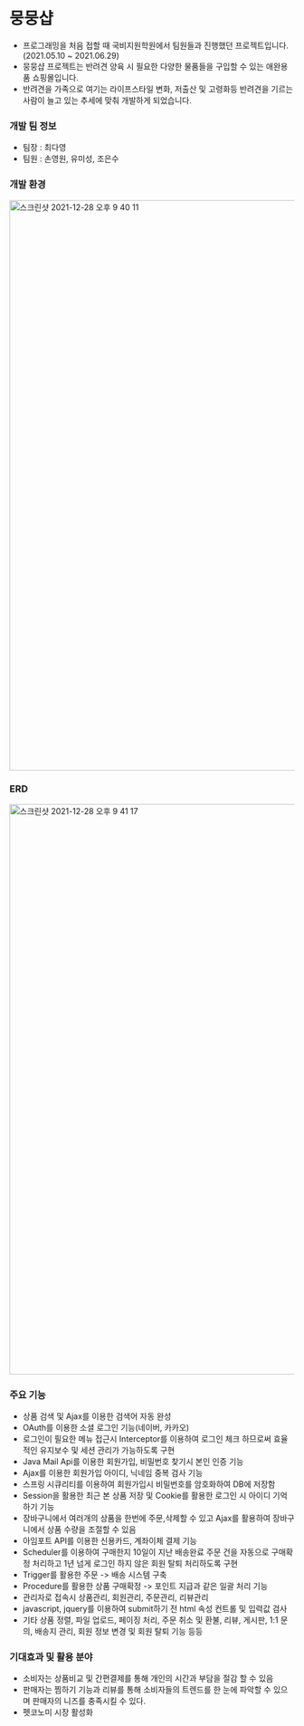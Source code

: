 # 뭉뭉샵
- 프로그래밍을 처음 접할 때 국비지원학원에서 팀원들과 진행했던 프로젝트입니다. (2021.05.10 ~ 2021.06.29)
- 뭉뭉샵 프로젝트는 반려견 양육 시 필요한 다양한 물품들을 구입할 수 있는 애완용품 쇼핑몰입니다.
- 반려견을 가족으로 여기는 라이프스타일 변화, 저출산 및 고령화등 반려견을 기르는 사람이 늘고 있는 추세에 맞춰 개발하게 되었습니다.

### 개발 팀 정보
- 팀장 : 최다영
- 팀원 : 손영원, 유미성, 조은수

### 개발 환경
<img width="1008" alt="스크린샷 2021-12-28 오후 9 40 11" src="https://user-images.githubusercontent.com/84886265/147568313-f4861ec1-02e9-4e64-8a39-070e3f83d798.png">

### ERD
<img width="1008" alt="스크린샷 2021-12-28 오후 9 41 17" src="https://user-images.githubusercontent.com/84886265/147569156-e515cea0-2f61-41bd-bb4d-b08e08410676.png">

### 주요 기능
- 상품 검색 및 Ajax를 이용한 검색어 자동 완성
- OAuth를 이용한 소셜 로그인 기능(네이버, 카카오)
- 로그인이 필요한 메뉴 접근시 Interceptor를 이용하여 로그인 체크 하므로써 효율적인 유지보수 및 세션 관리가 가능하도록 구현
- Java Mail Api를 이용한 회원가입, 비밀번호 찾기시 본인 인증 기능
- Ajax를 이용한 회원가입 아이디, 닉네임 중복 검사 기능
- 스프링 시큐리티를 이용하여 회원가입시 비밀번호를 암호화하여 DB에 저장함
- Session을 활용한 최근 본 상품 저장 및 Cookie를 활용한 로그인 시 아이디 기억하기 기능
- 장바구니에서 여러개의 상품을 한번에 주문,삭제할 수 있고 Ajax를 활용하여 장바구니에서 상품 수량을 조절할 수 있음
- 아임포트 API를 이용한 신용카드, 계좌이체 결제 기능
- Scheduler를 이용하여 구매한지 10일이 지난 배송완료 주문 건을 자동으로 구매확정 처리하고 1년 넘게 로그인 하지 않은 회원 탈퇴 처리하도록 구현
- Trigger를 활용한 주문 -> 배송 시스템 구축
- Procedure를 활용한 상품 구매확정 -> 포인트 지급과 같은 일괄 처리 기능
- 관리자로 접속시 상품관리, 회원관리, 주문관리, 리뷰관리
- javascript, jquery를 이용하여 submit하기 전 html 속성 컨트롤 및 입력값 검사 
- 기타 상품 정렬, 파일 업로드, 페이징 처리, 주문 취소 및 환불, 리뷰, 게시판, 1:1 문의, 배송지 관리, 회원 정보 변경 및 회원 탈퇴 기능 등등

### 기대효과 및 활용 분야
- 소비자는 상품비교 및 간편결제를 통해 개인의 시간과 부담을 절감 할 수 있음
- 판매자는 찜하기 기능과 리뷰를 통해 소비자들의 트렌드를 한 눈에 파악할 수 있으며 판매자의 니즈를 충족시킬 수 있다.
- 펫코노미 시장 활성화

